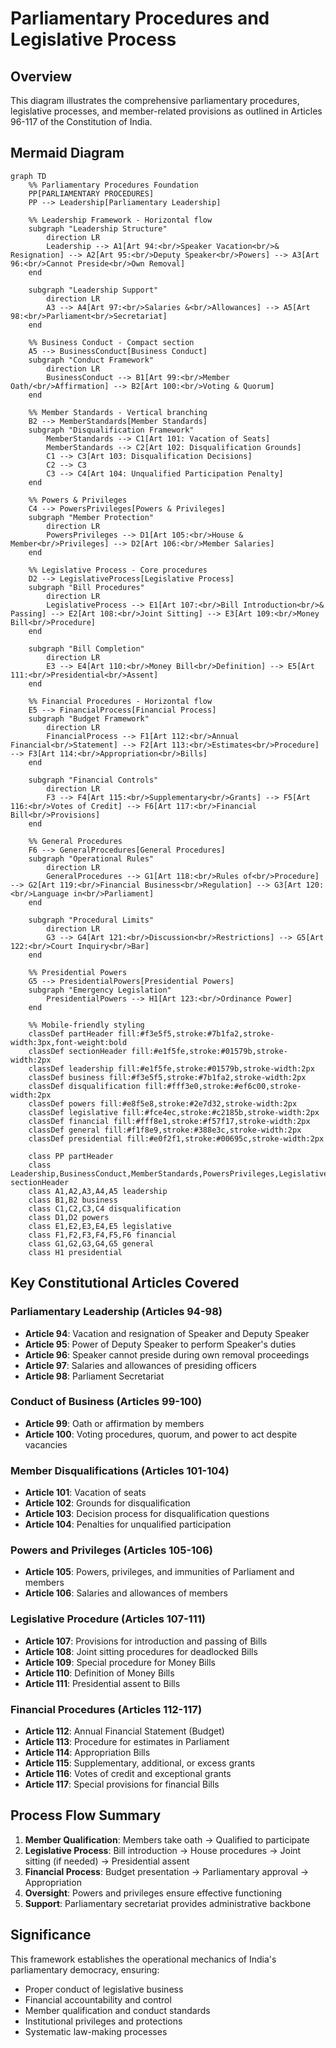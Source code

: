 # Parliamentary Procedures and Legislative Process

## Overview
This diagram illustrates the comprehensive parliamentary procedures, legislative processes, and member-related provisions as outlined in Articles 96-117 of the Constitution of India.

## Mermaid Diagram

```mermaid
graph TD
    %% Parliamentary Procedures Foundation
    PP[PARLIAMENTARY PROCEDURES]
    PP --> Leadership[Parliamentary Leadership]
    
    %% Leadership Framework - Horizontal flow
    subgraph "Leadership Structure"
        direction LR
        Leadership --> A1[Art 94:<br/>Speaker Vacation<br/>& Resignation] --> A2[Art 95:<br/>Deputy Speaker<br/>Powers] --> A3[Art 96:<br/>Cannot Preside<br/>Own Removal]
    end
    
    subgraph "Leadership Support"
        direction LR
        A3 --> A4[Art 97:<br/>Salaries &<br/>Allowances] --> A5[Art 98:<br/>Parliament<br/>Secretariat]
    end
    
    %% Business Conduct - Compact section
    A5 --> BusinessConduct[Business Conduct]
    subgraph "Conduct Framework"
        direction LR
        BusinessConduct --> B1[Art 99:<br/>Member Oath/<br/>Affirmation] --> B2[Art 100:<br/>Voting & Quorum]
    end
    
    %% Member Standards - Vertical branching
    B2 --> MemberStandards[Member Standards]
    subgraph "Disqualification Framework"
        MemberStandards --> C1[Art 101: Vacation of Seats]
        MemberStandards --> C2[Art 102: Disqualification Grounds]
        C1 --> C3[Art 103: Disqualification Decisions]
        C2 --> C3
        C3 --> C4[Art 104: Unqualified Participation Penalty]
    end
    
    %% Powers & Privileges
    C4 --> PowersPrivileges[Powers & Privileges]
    subgraph "Member Protection"
        direction LR
        PowersPrivileges --> D1[Art 105:<br/>House & Member<br/>Privileges] --> D2[Art 106:<br/>Member Salaries]
    end
    
    %% Legislative Process - Core procedures
    D2 --> LegislativeProcess[Legislative Process]
    subgraph "Bill Procedures"
        direction LR
        LegislativeProcess --> E1[Art 107:<br/>Bill Introduction<br/>& Passing] --> E2[Art 108:<br/>Joint Sitting] --> E3[Art 109:<br/>Money Bill<br/>Procedure]
    end
    
    subgraph "Bill Completion"
        direction LR
        E3 --> E4[Art 110:<br/>Money Bill<br/>Definition] --> E5[Art 111:<br/>Presidential<br/>Assent]
    end
    
    %% Financial Procedures - Horizontal flow
    E5 --> FinancialProcess[Financial Process]
    subgraph "Budget Framework"
        direction LR
        FinancialProcess --> F1[Art 112:<br/>Annual Financial<br/>Statement] --> F2[Art 113:<br/>Estimates<br/>Procedure] --> F3[Art 114:<br/>Appropriation<br/>Bills]
    end
    
    subgraph "Financial Controls"
        direction LR
        F3 --> F4[Art 115:<br/>Supplementary<br/>Grants] --> F5[Art 116:<br/>Votes of Credit] --> F6[Art 117:<br/>Financial Bill<br/>Provisions]
    end
    
    %% General Procedures
    F6 --> GeneralProcedures[General Procedures]
    subgraph "Operational Rules"
        direction LR
        GeneralProcedures --> G1[Art 118:<br/>Rules of<br/>Procedure] --> G2[Art 119:<br/>Financial Business<br/>Regulation] --> G3[Art 120:<br/>Language in<br/>Parliament]
    end
    
    subgraph "Procedural Limits"
        direction LR
        G3 --> G4[Art 121:<br/>Discussion<br/>Restrictions] --> G5[Art 122:<br/>Court Inquiry<br/>Bar]
    end
    
    %% Presidential Powers
    G5 --> PresidentialPowers[Presidential Powers]
    subgraph "Emergency Legislation"
        PresidentialPowers --> H1[Art 123:<br/>Ordinance Power]
    end
    
    %% Mobile-friendly styling
    classDef partHeader fill:#f3e5f5,stroke:#7b1fa2,stroke-width:3px,font-weight:bold
    classDef sectionHeader fill:#e1f5fe,stroke:#01579b,stroke-width:2px
    classDef leadership fill:#e1f5fe,stroke:#01579b,stroke-width:2px
    classDef business fill:#f3e5f5,stroke:#7b1fa2,stroke-width:2px
    classDef disqualification fill:#fff3e0,stroke:#ef6c00,stroke-width:2px
    classDef powers fill:#e8f5e8,stroke:#2e7d32,stroke-width:2px
    classDef legislative fill:#fce4ec,stroke:#c2185b,stroke-width:2px
    classDef financial fill:#fff8e1,stroke:#f57f17,stroke-width:2px
    classDef general fill:#f1f8e9,stroke:#388e3c,stroke-width:2px
    classDef presidential fill:#e0f2f1,stroke:#00695c,stroke-width:2px
    
    class PP partHeader
    class Leadership,BusinessConduct,MemberStandards,PowersPrivileges,LegislativeProcess,FinancialProcess,GeneralProcedures,PresidentialPowers sectionHeader
    class A1,A2,A3,A4,A5 leadership
    class B1,B2 business
    class C1,C2,C3,C4 disqualification
    class D1,D2 powers
    class E1,E2,E3,E4,E5 legislative
    class F1,F2,F3,F4,F5,F6 financial
    class G1,G2,G3,G4,G5 general
    class H1 presidential
```

## Key Constitutional Articles Covered

### Parliamentary Leadership (Articles 94-98)
- **Article 94**: Vacation and resignation of Speaker and Deputy Speaker
- **Article 95**: Power of Deputy Speaker to perform Speaker's duties
- **Article 96**: Speaker cannot preside during own removal proceedings
- **Article 97**: Salaries and allowances of presiding officers
- **Article 98**: Parliament Secretariat

### Conduct of Business (Articles 99-100)
- **Article 99**: Oath or affirmation by members
- **Article 100**: Voting procedures, quorum, and power to act despite vacancies

### Member Disqualifications (Articles 101-104)
- **Article 101**: Vacation of seats
- **Article 102**: Grounds for disqualification
- **Article 103**: Decision process for disqualification questions
- **Article 104**: Penalties for unqualified participation

### Powers and Privileges (Articles 105-106)
- **Article 105**: Powers, privileges, and immunities of Parliament and members
- **Article 106**: Salaries and allowances of members

### Legislative Procedure (Articles 107-111)
- **Article 107**: Provisions for introduction and passing of Bills
- **Article 108**: Joint sitting procedures for deadlocked Bills
- **Article 109**: Special procedure for Money Bills
- **Article 110**: Definition of Money Bills
- **Article 111**: Presidential assent to Bills

### Financial Procedures (Articles 112-117)
- **Article 112**: Annual Financial Statement (Budget)
- **Article 113**: Procedure for estimates in Parliament
- **Article 114**: Appropriation Bills
- **Article 115**: Supplementary, additional, or excess grants
- **Article 116**: Votes of credit and exceptional grants
- **Article 117**: Special provisions for financial Bills

## Process Flow Summary

1. **Member Qualification**: Members take oath → Qualified to participate
2. **Legislative Process**: Bill introduction → House procedures → Joint sitting (if needed) → Presidential assent
3. **Financial Process**: Budget presentation → Parliamentary approval → Appropriation
4. **Oversight**: Powers and privileges ensure effective functioning
5. **Support**: Parliamentary secretariat provides administrative backbone

## Significance
This framework establishes the operational mechanics of India's parliamentary democracy, ensuring:
- Proper conduct of legislative business
- Financial accountability and control
- Member qualification and conduct standards
- Institutional privileges and protections
- Systematic law-making processes